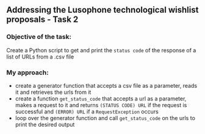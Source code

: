 ## Addressing the Lusophone technological wishlist proposals - Task 2
### Objective of the task:
  Create a Python script to get and print the `status code` of the response of a list of URLs from a .csv file
### My approach:
  - create a generator function that accepts a csv file as a parameter, reads it and retrieves the urls from it
  - create a function `get_status_code` that accepts a url as a parameter, makes a request to it and returns `(STATUS CODE) URL` if the request is successful and `(ERROR) URL` if a `RequestException` occurs 
  - loop over the generator function and call `get_status_code` on the urls to print the desired output
